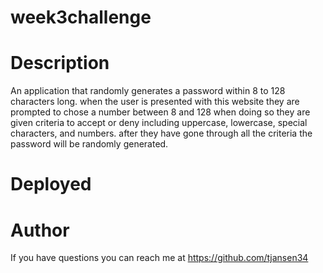 # week3challenge

# Description

An application that randomly generates a password within 8 to 128 characters long. when the user is presented with this website they are prompted to chose a number between 8 and 128 when doing so they are given criteria to accept or deny including uppercase, lowercase, special characters, and numbers. after they have gone through all the criteria the password will be randomly generated.

# Deployed 



# Author
If you have questions you can reach me at https://github.com/tjansen34